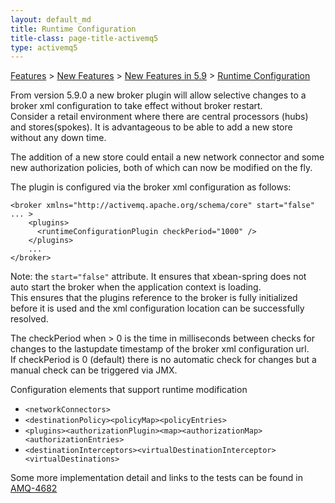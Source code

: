 ```yaml
---
layout: default_md
title: Runtime Configuration 
title-class: page-title-activemq5
type: activemq5
---
```


[Features](features) > [New Features](new-features) > [New Features in 5.9](new-features-in-59) > [Runtime Configuration](runtime-configuration)


From version 5.9.0 a new broker plugin will allow selective changes to a broker xml configuration to take effect without broker restart.  
Consider a retail environment where there are central processors (hubs) and stores(spokes). It is advantageous to be able to add a new store  
without any down time.  

The addition of a new store could entail a new network connector and some new authorization policies, both of which can now be modified on the fly.

The plugin is configured via the broker xml configuration as follows:
```
<broker xmlns="http://activemq.apache.org/schema/core" start="false" ... >
    <plugins>
      <runtimeConfigurationPlugin checkPeriod="1000" />
    </plugins>
    ...
</broker>
```
Note: the `start="false"` attribute. It ensures that xbean-spring does not auto start the broker when the application context is loading.  
This ensures that the plugins reference to the broker is fully initialized before it is used and the xml configuration location can be successfully resolved.

The checkPeriod when > 0 is the time in milliseconds between checks for changes to the lastupdate timestamp of the broker xml configuration url.  
If checkPeriod is 0 (default) there is no automatic check for changes but a manual check can be triggered via JMX.

Configuration elements that support runtime modification

*   `<networkConnectors>`
*   `<destinationPolicy><policyMap><policyEntries>`
*   `<plugins><authorizationPlugin><map><authorizationMap><authorizationEntries>`
*   `<destinationInterceptors><virtualDestinationInterceptor><virtualDestinations>`

Some more implementation detail and links to the tests can be found in [AMQ-4682](https://issues.apache.org/jira/browse/AMQ-4682)

